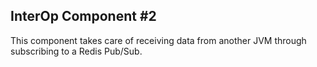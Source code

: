 ## InterOp Component #2

This component takes care of receiving data from another JVM through subscribing to a Redis Pub/Sub. 
